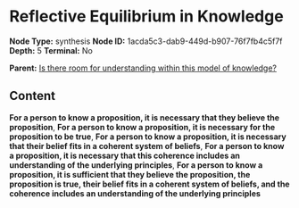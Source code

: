 # Reflective Equilibrium in Knowledge

**Node Type:** synthesis
**Node ID:** 1acda5c3-dab9-449d-b907-76f7fb4c5f7f
**Depth:** 5
**Terminal:** No

**Parent:** [Is there room for understanding within this model of knowledge?](is-there-room-for-understanding-within-this-model-of-knowledge-antithesis-81f249f0-32b6-4efd-bfcf-6308a93e508c.md)

## Content

**For a person to know a proposition, it is necessary that they believe the proposition**, **For a person to know a proposition, it is necessary for the proposition to be true**, **For a person to know a proposition, it is necessary that their belief fits in a coherent system of beliefs**, **For a person to know a proposition, it is necessary that this coherence includes an understanding of the underlying principles**, **For a person to know a proposition, it is sufficient that they believe the proposition, the proposition is true, their belief fits in a coherent system of beliefs, and the coherence includes an understanding of the underlying principles**
